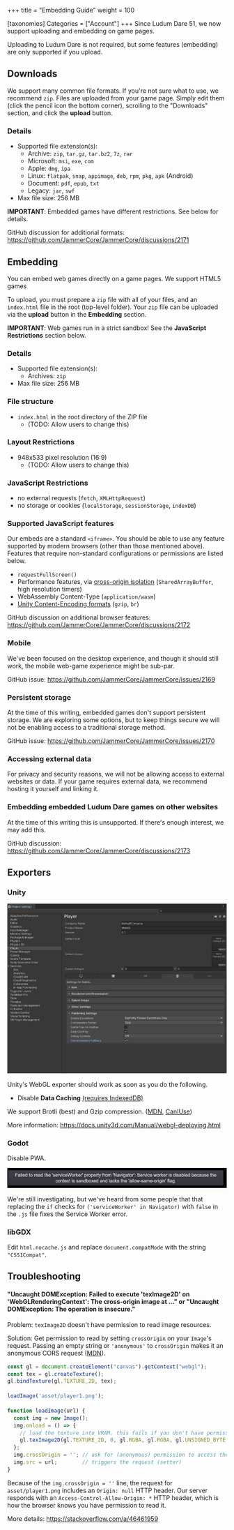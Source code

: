 +++
title = "Embedding Guide"
weight = 100

[taxonomies]
Categories = ["Account"]
+++
Since Ludum Dare 51, we now support uploading and embedding on game pages.

Uploading to Ludum Dare is not required, but some features (embedding) are only supported if you upload.


## Downloads
We support many common file formats. If you're not sure what to use, we recommend `zip`. Files are uploaded from your game page. Simply edit them (click the pencil icon the bottom corner), scrolling to the "Downloads" section, and click the **upload** button.


### Details
* Supported file extension(s):
  * Archive: `zip`, `tar.gz`, `tar.bz2`, `7z`, `rar`
  * Microsoft: `msi`, `exe`, `com`
  * Apple: `dmg`, `ipa`
  * Linux: `flatpak`, `snap`, `appimage`, `deb`, `rpm`, `pkg`, `apk` (Android)
  * Document: `pdf`, `epub`, `txt`
  * Legacy: `jar`, `swf`
* Max file size: 256 MB

**IMPORTANT**: Embedded games have different restrictions. See below for details.

GitHub discussion for additional formats: <https://github.com/JammerCore/JammerCore/discussions/2171>

## Embedding
You can embed web games directly on a game pages. We support HTML5 games 

To upload, you must prepare a `zip` file with all of your files, and an `index.html` file in the root (top-level folder). Your `zip` file can be uploaded via the **upload** button in the **Embedding** section.

**IMPORTANT**: Web games run in a strict sandbox! See the **JavaScript Restrictions** section below.

### Details
* Supported file extension(s):
  * Archives: `zip`
* Max file size: 256 MB

### File structure 
* `index.html` in the root directory of the ZIP file
  * (TODO: Allow users to change this)

### Layout Restrictions
* 948x533 pixel resolution (16:9)
  * (TODO: Allow users to change this)

### JavaScript Restrictions
* no external requests (`fetch`, `XMLHttpRequest`)
* no storage or cookies (`localStorage`, `sessionStorage`, `indexDB`)

### Supported JavaScript features
Our embeds are a standard `<iframe>`. You should be able to use any feature supported by modern browsers (other than those mentioned above). Features that require non-standard configurations or permissions are listed below.

* `requestFullScreen()`
* Performance features, via [cross-origin isolation](https://web.dev/cross-origin-isolation-guide/) (`SharedArrayBuffer`, high resolution timers)
* WebAssembly Content-Type (`application/wasm`)
* [Unity Content-Encoding formats](https://docs.unity3d.com/Manual/webgl-deploying.html) (`gzip`, `br`)

GitHub discussion on additional browser features: https://github.com/JammerCore/JammerCore/discussions/2172

### Mobile
We've been focused on the desktop experience, and though it should still work, the mobile web-game experience might be sub-par.

GitHub issue: <https://github.com/JammerCore/JammerCore/issues/2169>

### Persistent storage
At the time of this writing, embedded games don't support persistent storage. We are exploring some options, but to keep things secure we will not be enabling access to a traditional storage method.

GitHub issue: <https://github.com/JammerCore/JammerCore/issues/2170>

### Accessing external data
For privacy and security reasons, we will not be allowing access to external websites or data. If your game requires external data, we recommend hosting it yourself and linking it.

### Embedding embedded Ludum Dare games on other websites
At the time of this writing this is unsupported. If there's enough interest, we may add this.

GitHub discussion: <https://github.com/JammerCore/JammerCore/discussions/2173>

## Exporters

### Unity
![](WebGLPublishingWindow.png)

Unity's WebGL exporter should work as soon as you do the following. 

* Disable **Data Caching** [(requires IndexedDB)](https://docs.unity3d.com/ScriptReference/PlayerSettings.WebGL-dataCaching.html)

We support Brotli (best) and Gzip compression. ([MDN](https://developer.mozilla.org/en-US/docs/Web/HTTP/Headers/Content-Encoding), [CanIUse](https://caniuse.com/brotli))

More information: <https://docs.unity3d.com/Manual/webgl-deploying.html>

### Godot
Disable PWA.

![](GodotServiceWorker.png)

We're still investigating, but we've heard from some people that that replacing the `if` checks for `('serviceWorker' in Navigator)` with `false` in the `.js` file fixes the Service Worker error.


### libGDX
Edit `html.nocache.js` and replace `document.compatMode` with the string `"CSS1Compat"`.


## Troubleshooting

#### "Uncaught DOMException: Failed to execute 'texImage2D' on 'WebGLRenderingContext': The cross-origin image at ..." or "Uncaught DOMException: The operation is insecure."
Problem: `texImage2D` doesn't have permission to read image resources.

Solution: Get permission to read by setting `crossOrigin` on your `Image`'s request. Passing an empty string or `'anonymous'` to `crossOrigin` makes it an anonymous CORS request ([MDN](https://developer.mozilla.org/en-US/docs/Web/API/HTMLImageElement/crossOrigin)).

```javascript
const gl = document.createElement("canvas").getContext("webgl");
const tex = gl.createTexture();
gl.bindTexture(gl.TEXTURE_2D, tex);

loadImage('asset/player1.png');

function loadImage(url) {
  const img = new Image();
  img.onload = () => {
    // load the texture into VRAM. this fails if you don't have permission to access the response
    gl.texImage2D(gl.TEXTURE_2D, 0, gl.RGBA, gl.RGBA, gl.UNSIGNED_BYTE, img);
  };
  img.crossOrigin = ''; // ask for (anonymous) permission to access the response
  img.src = url;        // triggers the request (setter)
}
```
Because of the `img.crossOrigin = ''` line, the request for `asset/player1.png` includes an `Origin: null` HTTP header. Our server responds with an `Access-Control-Allow-Origin: *` HTTP header, which is how the browser knows you have permission to read it.

More details: <https://stackoverflow.com/a/46461959>

